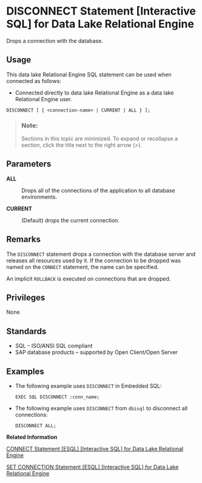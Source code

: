 <!-- loioa61bf2a484f2101586c89bad47992194 -->

# DISCONNECT Statement \[Interactive SQL\] for Data Lake Relational Engine

Drops a connection with the database.



<a name="loioa61bf2a484f2101586c89bad47992194__section_ovp_dvr_znb"/>

## Usage

This data lake Relational Engine SQL statement can be used when connected as follows:

-   Connected directly to data lake Relational Engine as a data lake Relational Engine user.



```
DISCONNECT [ { <connection-name> | CURRENT | ALL } ];
```



> ### Note:  
> Sections in this topic are minimized. To expand or recollapse a section, click the title next to the right arrow \(*\>*\).



<a name="loioa61bf2a484f2101586c89bad47992194__IQ_Parameters"/>

## Parameters


<dl>
<dt><b>

ALL

</b></dt>
<dd>

Drops all of the connections of the application to all database environments.



</dd><dt><b>

CURRENT

</b></dt>
<dd>

\(Default\) drops the current connection.



</dd>
</dl>



<a name="loioa61bf2a484f2101586c89bad47992194__IQ_Usage"/>

## Remarks

The `DISCONNECT` statement drops a connection with the database server and releases all resources used by it. If the connection to be dropped was named on the `CONNECT` statement, the name can be specified.

An implicit `ROLLBACK` is executed on connections that are dropped.



<a name="loioa61bf2a484f2101586c89bad47992194__IQ_Permissions"/>

## Privileges

None



<a name="loioa61bf2a484f2101586c89bad47992194__IQ_Standards"/>

## Standards

-   SQL – ISO/ANSI SQL compliant
-   SAP database products – supported by Open Client/Open Server



<a name="loioa61bf2a484f2101586c89bad47992194__IQ_Examples"/>

## Examples

-   The following example uses `DISCONNECT` in Embedded SQL:

    ```
    EXEC SQL DISCONNECT :conn_name;
    ```

-   The following example uses `DISCONNECT` from `dbisql` to disconnect all connections:

    ```
    DISCONNECT ALL;
    ```


**Related Information**  


[CONNECT Statement \[ESQL\] \[Interactive SQL\] for Data Lake Relational Engine](connect-statement-esql-interactive-sql-for-data-lake-relational-engine-a6164a2.md "Establishes a connection to the database identified by database-name running on the server identified by engine-name.")

[SET CONNECTION Statement \[ESQL\] \[Interactive SQL\] for Data Lake Relational Engine](set-connection-statement-esql-interactive-sql-for-data-lake-relational-engine-a6257ba.md "Changes the active database connection.")

